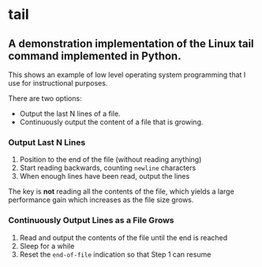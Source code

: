 # tail
## A demonstration implementation of the Linux tail command implemented in Python.

This shows an example of low level operating system programming that I use for instructional purposes.

There are two options:
- Output the last N lines of a file.
- Continuously output the content of a file that is growing.

### Output Last N Lines

1. Position to the end of the file (without reading anything)
2. Start reading backwards, counting `newline` characters
3. When enough lines have been read, output the lines

The key is **not** reading all the contents of the file, which
yields a large performance gain which increases as the file size grows.

### Continuously Output Lines as a File Grows

1. Read and output the contents of the file until the end is reached
2. Sleep for a while
3. Reset the `end-of-file` indication so that Step 1 can resume


